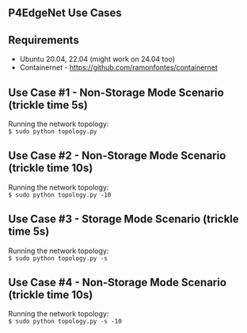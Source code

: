 ## P4EdgeNet Use Cases

## Requirements

* Ubuntu 20.04, 22.04 (might work on 24.04 too)
* Containernet - https://github.com/ramonfontes/containernet

## Use Case #1 - Non-Storage Mode Scenario (trickle time 5s)
 
Running the network topology:  
`$ sudo python topology.py`



## Use Case #2 - Non-Storage Mode Scenario (trickle time 10s)
 
Running the network topology:  
`$ sudo python topology.py -10`



## Use Case #3 - Storage Mode Scenario (trickle time 5s)
 
Running the network topology:  
`$ sudo python topology.py -s`

## Use Case #4 - Non-Storage Mode Scenario (trickle time 10s)
 
Running the network topology:  
`$ sudo python topology.py -s -10`


